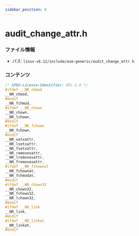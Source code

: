 ```yaml
---
sidebar_position: 8
---
```

# audit_change_attr.h

### ファイル情報

- パス: `linux-v6.12/include/asm-generic/audit_change_attr.h`

### コンテンツ

```h
/* SPDX-License-Identifier: GPL-2.0 */
#ifdef __NR_chmod
__NR_chmod,
#endif
__NR_fchmod,
#ifdef __NR_chown
__NR_chown,
__NR_lchown,
#endif
#ifdef __NR_fchown
__NR_fchown,
#endif
__NR_setxattr,
__NR_lsetxattr,
__NR_fsetxattr,
__NR_removexattr,
__NR_lremovexattr,
__NR_fremovexattr,
#ifdef __NR_fchownat
__NR_fchownat,
__NR_fchmodat,
#endif
#ifdef __NR_chown32
__NR_chown32,
__NR_fchown32,
__NR_lchown32,
#endif
#ifdef __NR_link
__NR_link,
#endif
#ifdef __NR_linkat
__NR_linkat,
#endif

```
